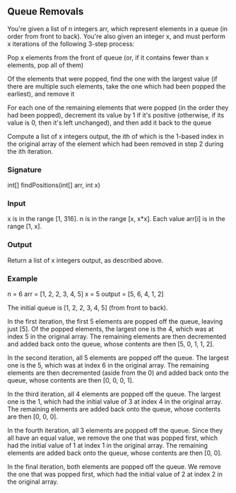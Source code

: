 ## Queue Removals
You're given a list of n integers arr, which represent elements in a queue (in order from front to back). You're also given an integer x, and must perform x iterations of the following 3-step process:

Pop x elements from the front of queue (or, if it contains fewer than x elements, pop all of them)

Of the elements that were popped, find the one with the largest value (if there are multiple such elements, take the one which had been popped the earliest), and remove it

For each one of the remaining elements that were popped (in the order they had been popped), decrement its value by 1 if it's positive (otherwise, if its value is 0, then it's left unchanged), and then add it back to the queue

Compute a list of x integers output, the ith of which is the 1-based index in the original array of the element which had been removed in step 2 during the ith iteration.

### Signature
int[] findPositions(int[] arr, int x)
### Input
x is in the range [1, 316].
n is in the range [x, x*x].
Each value arr[i] is in the range [1, x].
### Output
Return a list of x integers output, as described above.
### Example
n = 6
arr = [1, 2, 2, 3, 4, 5]
x = 5
output = [5, 6, 4, 1, 2]

The initial queue is [1, 2, 2, 3, 4, 5] (from front to back).

In the first iteration, the first 5 elements are popped off the queue, leaving just [5]. Of the popped elements, the largest one is the 4, which was at index 5 in the original array. The remaining elements are then decremented and added back onto the queue, whose contents are then [5, 0, 1, 1, 2].

In the second iteration, all 5 elements are popped off the queue. The largest one is the 5, which was at index 6 in the original array. The remaining elements are then decremented (aside from the 0) and added back onto the queue, whose contents are then [0, 0, 0, 1].

In the third iteration, all 4 elements are popped off the queue. The largest one is the 1, which had the initial value of 3 at index 4 in the original array. The remaining elements are added back onto the queue, whose contents are then [0, 0, 0].

In the fourth iteration, all 3 elements are popped off the queue. Since they all have an equal value, we remove the one that was popped first, which had the initial value of 1 at index 1 in the original array. The remaining elements are added back onto the queue, whose contents are then [0, 0].

In the final iteration, both elements are popped off the queue. We remove the one that was popped first, which had the initial value of 2 at index 2 in the original array.
